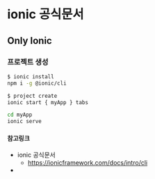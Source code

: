 # ionic 공식문서



## Only Ionic 

### 프로젝트 생성

```bash
$ ionic install
npm i -g @ionic/cli

$ project create
ionic start { myApp } tabs

cd myApp
ionic serve
```







#### 참고링크

- ionic 공식문서
  - https://ionicframework.com/docs/intro/cli
- 